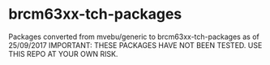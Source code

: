 # brcm63xx-tch-packages
Packages converted from mvebu/generic to brcm63xx-tch-packages as of 25/09/2017
IMPORTANT: THESE PACKAGES HAVE NOT BEEN TESTED.
USE THIS REPO AT YOUR OWN RISK.

